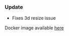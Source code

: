 ### Update
- Fixes 3d resize issue

Docker image available [here](https://github.com/xclemence/dependencies-graph-viewer/packages)
